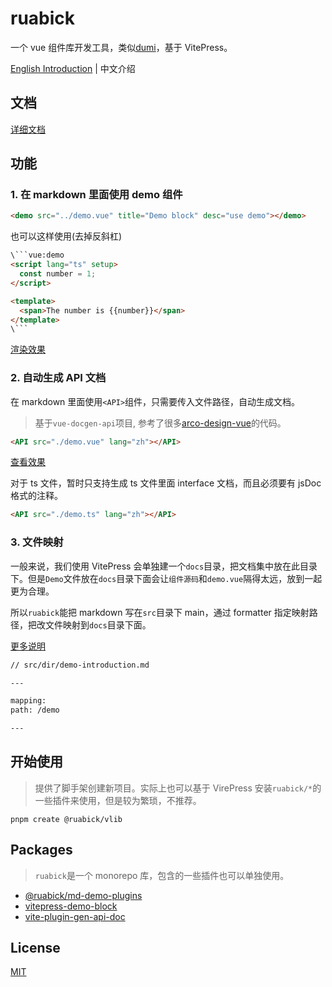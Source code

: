 # ruabick

一个 vue 组件库开发工具，类似[dumi](https://d.umijs.org/zh-CN)，基于 VitePress。

[English Introduction](./README.md) | 中文介绍

## 文档

[详细文档](https://dewfall123.github.io/ruabick/)

## 功能

### 1. 在 markdown 里面使用 demo 组件

```html
<demo src="../demo.vue" title="Demo block" desc="use demo"></demo>
```

也可以这样使用(去掉反斜杠)

````html
\```vue:demo
<script lang="ts" setup>
  const number = 1;
</script>

<template>
  <span>The number is {{number}}</span>
</template>
\```
````

[渲染效果](https://dewfall123.github.io/ruabick/features/demo.html)

### 2. 自动生成 API 文档

在 markdown 里面使用`<API>`组件，只需要传入文件路径，自动生成文档。

> 基于`vue-docgen-api`项目, 参考了很多[arco-design-vue](https://github.com/arco-design/arco-design-vue/tree/main/packages/arco-vue-scripts)的代码。

```html
<API src="./demo.vue" lang="zh"></API>
```

[查看效果](https://dewfall123.github.io/ruabick/features/api.html#api-%E6%96%87%E6%A1%A3%E8%87%AA%E5%8A%A8%E7%94%9F%E6%88%90)

对于 ts 文件，暂时只支持生成 ts 文件里面 interface 文档，而且必须要有 jsDoc 格式的注释。

```html
<API src="./demo.ts" lang="zh"></API>
```

### 3. 文件映射

一般来说，我们使用 VitePress 会单独建一个`docs`目录，把文档集中放在此目录下。但是`Demo`文件放在`docs`目录下面会让`组件源码`和`demo.vue`隔得太远，放到一起更为合理。

所以`ruabick`能把 markdown 写在`src`目录下 main，通过 formatter 指定映射路径，把改文件映射到`docs`目录下面。

[更多说明](https://dewfall123.github.io/ruabick/features/mapping.html)

```md
// src/dir/demo-introduction.md

---

mapping:
path: /demo

---
```

## 开始使用

> 提供了脚手架创建新项目。实际上也可以基于 VirePress 安装`ruabick/*`的一些插件来使用，但是较为繁琐，不推荐。

```shell
pnpm create @ruabick/vlib
```

## Packages

> `ruabick`是一个 monorepo 库，包含的一些插件也可以单独使用。

- [@ruabick/md-demo-plugins](https://github.com/dewfall123/ruabick/tree/master/packages/md-demo-plugins)
- [vitepress-demo-block](https://github.com/dewfall123/ruabick/tree/master/packages/vitepress-demo-block)
- [vite-plugin-gen-api-doc](https://github.com/dewfall123/ruabick/tree/master/packages/vite-plugin-gen-api-doc)

## License

[MIT](http://opensource.org/licenses/MIT)
